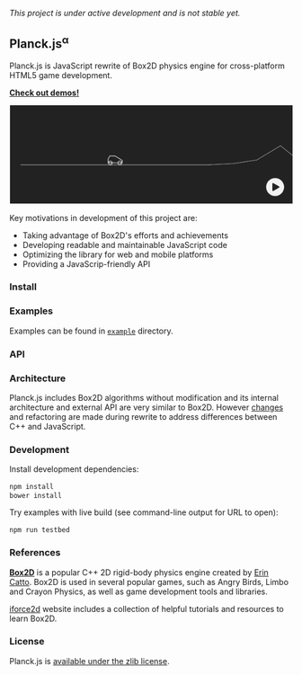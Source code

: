 *This project is under active development and is not stable yet.*

## Planck.js<sup>&alpha;</sup>

Planck.js is JavaScript rewrite of Box2D physics engine for cross-platform HTML5 game development.

**[Check out demos!](http://piqnt.com/planck.js/)**

[![Car](/doc/img/screenshot.png "Play")](http://piqnt.com/planck.js/Car)

Key motivations in development of this project are:
- Taking advantage of Box2D's efforts and achievements
- Developing readable and maintainable JavaScript code
- Optimizing the library for web and mobile platforms
- Providing a JavaScrip-friendly API

### Install


### Examples

Examples can be found in [`example`](/example/) directory.


### API


### Architecture

Planck.js includes Box2D algorithms without modification and its internal architecture and external API are very similar to Box2D.
However [changes](./CHANGES.md) and refactoring are made during rewrite to address differences between C++ and JavaScript.


### Development

Install development dependencies:

    npm install
    bower install

Try examples with live build (see command-line output for URL to open):

    npm run testbed


### References

[**Box2D**](http://box2d.org/) is a popular C++ 2D rigid-body physics engine created by [Erin Catto](https://twitter.com/erin_catto). Box2D is used in several popular games, such as Angry Birds, Limbo and Crayon Physics, as well as game development tools and libraries.

[iforce2d](https://www.iforce2d.net/b2dtut/) website includes a collection of helpful tutorials and resources to learn Box2D.


### License

Planck.js is [available under the zlib license](./LICENSE.txt).